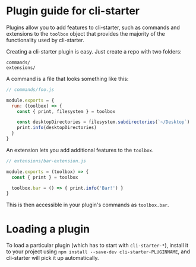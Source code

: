 # Plugin guide for cli-starter

Plugins allow you to add features to cli-starter, such as commands and
extensions to the `toolbox` object that provides the majority of the functionality
used by cli-starter.

Creating a cli-starter plugin is easy. Just create a repo with two folders:

```
commands/
extensions/
```

A command is a file that looks something like this:

```js
// commands/foo.js

module.exports = {
  run: (toolbox) => {
    const { print, filesystem } = toolbox

    const desktopDirectories = filesystem.subdirectories(`~/Desktop`)
    print.info(desktopDirectories)
  }
}
```

An extension lets you add additional features to the `toolbox`.

```js
// extensions/bar-extension.js

module.exports = (toolbox) => {
  const { print } = toolbox

  toolbox.bar = () => { print.info('Bar!') }
}
```

This is then accessible in your plugin's commands as `toolbox.bar`.

# Loading a plugin

To load a particular plugin (which has to start with `cli-starter-*`),
install it to your project using `npm install --save-dev cli-starter-PLUGINNAME`,
and cli-starter will pick it up automatically.
